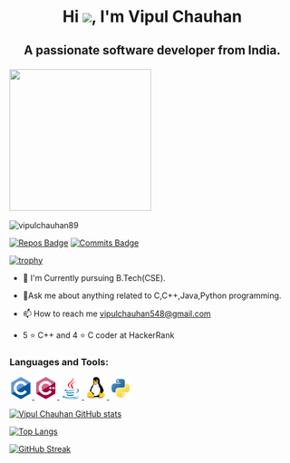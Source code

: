 # <p align="center"> **Hi <img src="https://raw.githubusercontent.com/MartinHeinz/MartinHeinz/master/wave.gif" width="30px">, I'm Vipul Chauhan**</p>

## <p align="center"> A passionate software developer from India.</p>

<p align="left"><img src="https://avatars.githubusercontent.com/u/90852928?v=4" width="250" height="250"></p>
<p align="left"> <img src="https://komarev.com/ghpvc/?username=vipulchauhan89&label=Profile%20views&color=32CD32&style=flat" alt="vipulchauhan89" /> </p> 

[![Repos Badge](https://badges.pufler.dev/repos/VipulChauhan89)](https://badges.pufler.dev)
[![Commits Badge](https://badges.pufler.dev/commits/monthly/VipulChauhan89)](https://badges.pufler.dev)


[![trophy](https://github-profile-trophy.vercel.app/?username=VipulChauhan89&show_icons=true&theme=dracula&title=MultiLanguage&title=Commits&title=Stars&title=Repositories&title=Followers)](https://github.com/ryo-ma/github-profile-trophy)

- 🌱 I'm Currently pursuing B.Tech(CSE).

- 💬Ask me about anything related to C,C++,Java,Python programming.

- 📫 How to reach me vipulchauhan548@gmail.com

- 5 ⭐️ C++ and 4 ⭐️ C coder at HackerRank

<h3 align="left">Languages and Tools:</h3>
<p align="left"> <a href="https://www.cprogramming.com/" target="_blank" rel="noreferrer"> <img src="https://raw.githubusercontent.com/devicons/devicon/master/icons/c/c-original.svg" alt="c" width="40" height="40"/> </a> <a href="https://www.w3schools.com/cpp/" target="_blank" rel="noreferrer"> <img src="https://raw.githubusercontent.com/devicons/devicon/master/icons/cplusplus/cplusplus-original.svg" alt="cplusplus" width="40" height="40"/> </a> <a href="https://www.java.com" target="_blank" rel="noreferrer"> <img src="https://raw.githubusercontent.com/devicons/devicon/master/icons/java/java-original.svg" alt="java" width="40" height="40"/> </a> <a href="https://www.linux.org/" target="_blank" rel="noreferrer"> <img src="https://raw.githubusercontent.com/devicons/devicon/master/icons/linux/linux-original.svg" alt="linux" width="40" height="40"/> </a> <a href="https://www.python.org" target="_blank" rel="noreferrer"> <img src="https://raw.githubusercontent.com/devicons/devicon/master/icons/python/python-original.svg" alt="python" width="40" height="40"/> </a> </p>

[![Vipul Chauhan GitHub stats](https://github-readme-stats.vercel.app/api?username=VipulChauhan89&show_icons=true&theme=dracula)](https://github.com/VipulChauhan89)

[![Top Langs](https://github-readme-stats.vercel.app/api/top-langs/?username=VipulChauhan89&show_icons=true&theme=dracula&hide=SWIG,Assembly)](https://github.com/anuraghazra/github-readme-stats)

[![GitHub Streak](https://github-readme-streak-stats.herokuapp.com/?user=VipulChauhan89&show_icons=true&theme=dracula)](https://git.io/streak-stats)

